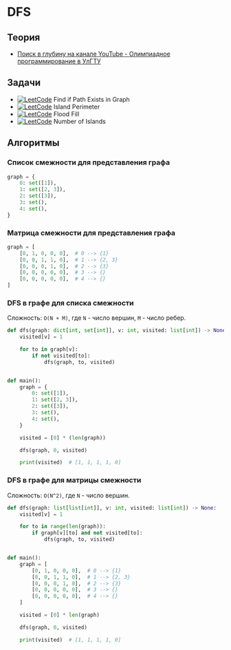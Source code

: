 # DFS

## Теория

- [Поиск в глубину на канале YouTube - Олимпиадное программирование в УлГТУ](https://youtube.com/playlist?list=PLGhUJWLZ8uQ69hYB-AtVCerJ5yqh_5awR&feature=shared)

## Задачи

- [![LeetCode](https://img.shields.io/badge/LeetCode-00b8a3)](https://leetcode.com/problems/find-if-path-exists-in-graph) Find if Path Exists in Graph
- [![LeetCode](https://img.shields.io/badge/LeetCode-00b8a3)](https://leetcode.com/problems/island-perimeter) Island Perimeter
- [![LeetCode](https://img.shields.io/badge/LeetCode-00b8a3)](https://leetcode.com/problems/flood-fill) Flood Fill
- [![LeetCode](https://img.shields.io/badge/LeetCode-00b8a3)](https://leetcode.com/problems/number-of-islands) Number of Islands

## Алгоритмы

### Список смежности для представления графа

```python
graph = {
    0: set([1]),
    1: set([2, 3]),
    2: set([3]),
    3: set(),
    4: set(),
}
```

### Матрица смежности для представления графа

```python
graph = [
    [0, 1, 0, 0, 0],  # 0 --> {1}
    [0, 0, 1, 1, 0],  # 1 --> {2, 3}
    [0, 0, 0, 1, 0],  # 2 --> {3}
    [0, 0, 0, 0, 0],  # 3 --> {}
    [0, 0, 0, 0, 0],  # 4 --> {}
]
```

### DFS в графе для списка смежности

Сложность: `O(N + M)`, где `N` - число вершин, `M` - число ребер.

```python
def dfs(graph: dict[int, set[int]], v: int, visited: list[int]) -> None:
    visited[v] = 1

    for to in graph[v]:
        if not visited[to]:
            dfs(graph, to, visited)


def main():
    graph = {
        0: set([1]),
        1: set([2, 3]),
        2: set([3]),
        3: set(),
        4: set(),
    }

    visited = [0] * (len(graph))

    dfs(graph, 0, visited)

    print(visited)  # [1, 1, 1, 1, 0]
```

### DFS в графе для матрицы смежности

Сложность: `O(N^2)`, где `N` - число вершин.

```python
def dfs(graph: list[list[int]], v: int, visited: list[int]) -> None:
    visited[v] = 1

    for to in range(len(graph)):
        if graph[v][to] and not visited[to]:
            dfs(graph, to, visited)


def main():
    graph = [
        [0, 1, 0, 0, 0],  # 0 --> {1}
        [0, 0, 1, 1, 0],  # 1 --> {2, 3}
        [0, 0, 0, 1, 0],  # 2 --> {3}
        [0, 0, 0, 0, 0],  # 3 --> {}
        [0, 0, 0, 0, 0],  # 4 --> {}
    ]

    visited = [0] * len(graph)

    dfs(graph, 0, visited)

    print(visited)  # [1, 1, 1, 1, 0]
```
